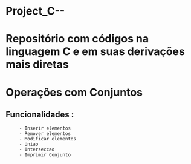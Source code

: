 # Project_C--
# Repositório com códigos na linguagem C e em suas derivações mais diretas

# Operações com Conjuntos 

## Funcionalidades :

         - Inserir elementos 
         - Remover elementos
         - Modificar elementos
         - Uniao
         - Interseccao
         - Imprimir Conjunto
